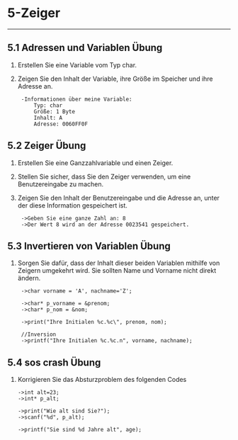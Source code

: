 # 5-Zeiger
---

## 5.1 Adressen und Variablen Übung

1. Erstellen Sie eine Variable vom Typ char.
2. Zeigen Sie den Inhalt der Variable, ihre Größe im Speicher und ihre 	Adresse an.

		-Informationen über meine Variable: 
			Typ: char
			Größe: 1 Byte
			Inhalt: A
			Adresse: 0060FF0F
			

## 5.2 Zeiger Übung

1. Erstellen Sie eine Ganzzahlvariable und einen Zeiger.
2. Stellen Sie sicher, dass Sie den Zeiger verwenden, um eine Benutzereingabe 	zu machen.
3. Zeigen Sie den Inhalt der Benutzereingabe und die Adresse an, unter der 	diese Information gespeichert ist.

		->Geben Sie eine ganze Zahl an: 8
		->Der Wert 8 wird an der Adresse 0023541 gespeichert.

## 5.3 Invertieren von Variablen Übung

1. Sorgen Sie dafür, dass der Inhalt dieser beiden Variablen mithilfe von 	Zeigern umgekehrt wird. Sie sollten Name und Vorname nicht direkt ändern.

		->char vorname = 'A', nachname='Z';
		
		->char* p_vorname = &prenom;
		->char* p_nom = &nom;
		
		->print("Ihre Initialen %c.%c\", prenom, nom); 
		
		//Inversion
   		->printf("Ihre Initialen %c.%c.n", vorname, nachname);
 
## 5.4 sos crash Übung

 1. Korrigieren Sie das Absturzproblem des folgenden Codes

 		->int alt=23;
 		->int* p_alt;
 		
 		->print("Wie alt sind Sie?"); 
 		->scanf("%d", p_alt);
 		
 		->printf("Sie sind %d Jahre alt", age);
 